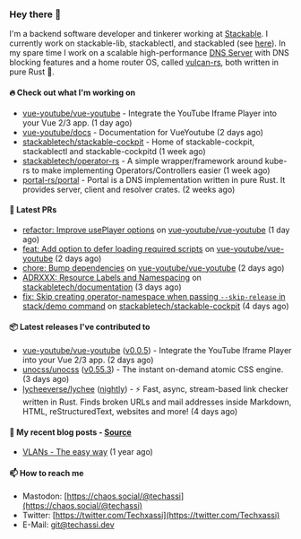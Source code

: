 ### Hey there 👋

I'm a backend software developer and tinkerer working at [Stackable][stackable]. I currently work on
stackable-lib, stackablectl, and stackabled (see [here][stackable-work]). In my spare time I work on
a scalable high-performance [DNS Server][portal] with DNS blocking features and a home router OS,
called [vulcan-rs][vulcan], both written in pure Rust 🦀.

[stackable-work]: https://github.com/stackabletech/stackable
[stackable]: https://github.com/stackabletech
[portal]: https://github.com/portal-rs/portal
[vulcan]: https://github.com/vulcan-rs

#### 🔥 Check out what I'm working on


- [vue-youtube/vue-youtube](https://github.com/vue-youtube/vue-youtube) - Integrate the YouTube Iframe Player into your Vue 2/3 app.  (1 day ago)
- [vue-youtube/docs](https://github.com/vue-youtube/docs) - Documentation for VueYoutube (2 days ago)
- [stackabletech/stackable-cockpit](https://github.com/stackabletech/stackable-cockpit) - Home of stackable-cockpit, stackablectl and stackable-cockpitd (1 week ago)
- [stackabletech/operator-rs](https://github.com/stackabletech/operator-rs) - A simple wrapper/framework around kube-rs to make implementing Operators/Controllers easier (1 week ago)
- [portal-rs/portal](https://github.com/portal-rs/portal) - Portal is a DNS implementation written in pure Rust. It provides server, client and resolver crates. (2 weeks ago)

#### 🧪 Latest PRs


- [refactor: Improve usePlayer options](https://github.com/vue-youtube/vue-youtube/pull/12) on [vue-youtube/vue-youtube](https://github.com/vue-youtube/vue-youtube) (1 day ago)
- [feat: Add option to defer loading required scripts](https://github.com/vue-youtube/vue-youtube/pull/11) on [vue-youtube/vue-youtube](https://github.com/vue-youtube/vue-youtube) (2 days ago)
- [chore: Bump dependencies](https://github.com/vue-youtube/vue-youtube/pull/10) on [vue-youtube/vue-youtube](https://github.com/vue-youtube/vue-youtube) (2 days ago)
- [ADRXXX: Resource Labels and Namespacing](https://github.com/stackabletech/documentation/pull/443) on [stackabletech/documentation](https://github.com/stackabletech/documentation) (3 days ago)
- [fix: Skip creating operator-namespace when passing `--skip-release` in stack/demo command](https://github.com/stackabletech/stackable-cockpit/pull/106) on [stackabletech/stackable-cockpit](https://github.com/stackabletech/stackable-cockpit) (4 days ago)

#### 📦 Latest releases I've contributed to


- [vue-youtube/vue-youtube](https://github.com/vue-youtube/vue-youtube/releases/tag/v0.0.5) ([v0.0.5](https://github.com/vue-youtube/vue-youtube/releases/tag/v0.0.5)) - Integrate the YouTube Iframe Player into your Vue 2/3 app.  (2 days ago)
- [unocss/unocss](https://github.com/unocss/unocss/releases/tag/v0.55.3) ([v0.55.3](https://github.com/unocss/unocss/releases/tag/v0.55.3)) - The instant on-demand atomic CSS engine. (3 days ago)
- [lycheeverse/lychee](https://github.com/lycheeverse/lychee/releases/tag/nightly) ([nightly](https://github.com/lycheeverse/lychee/releases/tag/nightly)) - ⚡ Fast, async, stream-based link checker written in Rust. Finds broken URLs and mail addresses inside Markdown, HTML, reStructuredText, websites and more! (4 days ago)

#### 📜 My recent blog posts - [Source](https://github.com/Techassi/page)


- [VLANs - The easy way](https://techassi.dev/posts/vlans-the-easy-way/) (1 year ago)

#### 📫 How to reach me

- Mastodon: [https://chaos.social/@techassi](https://chaos.social/@techassi)
- Twitter: [https://twitter.com/Techxassi](https://twitter.com/Techxassi)
- E-Mail: git@techassi.dev
